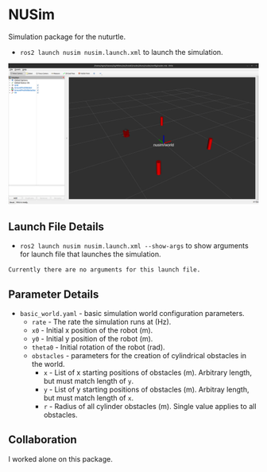 # NUSim 
Simulation package for the nuturtle.
* `ros2 launch nusim nusim.launch.xml` to launch the simulation.

![](images/nusim1.png)

## Launch File Details
* `ros2 launch nusim nusim.launch.xml --show-args` to show arguments for launch file that launches the simulation.

```
Currently there are no arguments for this launch file.
```

## Parameter Details
* `basic_world.yaml` - basic simulation world configuration parameters.
    * `rate` - The rate the simulation runs at (Hz).
    * `x0` - Initial x position of the robot (m).
    * `y0` - Initial y position of the robot (m).
    * `theta0` - Initial rotation of the robot (rad).
    * `obstacles` - parameters for the creation of cylindrical obstacles in the world.
        * `x` - List of x starting positions of obstacles (m). Arbitrary length, but must match length of `y`.
        * `y` - List of y starting positions of obstacles (m). Arbitray length, but must match length of `x`.
        * `r` - Radius of all cylinder obstacles (m). Single value applies to all obstacles.

## Collaboration
I worked alone on this package.